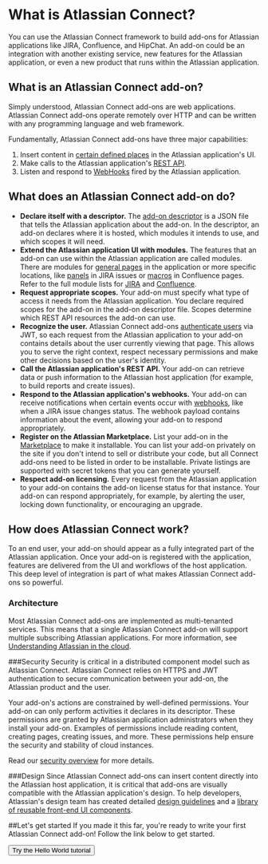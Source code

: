 # What is Atlassian Connect?
You can use the Atlassian Connect framework to build add-ons for Atlassian applications
 like JIRA, Confluence, and HipChat. An add-on could be an integration with another existing service, 
 new features for the Atlassian application, or even a new product that runs within the Atlassian application.

## What is an Atlassian Connect add-on?
Simply understood, Atlassian Connect add-ons are web applications.
Atlassian Connect add-ons operate remotely over HTTP and can be written with any programming
language and web framework.

Fundamentally, Atlassian Connect add-ons have three major capabilities:

1. Insert content in [certain defined places](../modules/jira/index.html) in the Atlassian application's UI.
2. Make calls to the Atlassian application's [REST API](../rest-apis/product-api-browser.html).
3. Listen and respond to [WebHooks](../modules/jira/webhook.html) fired by the Atlassian application.


## What does an Atlassian Connect add-on do?
- **Declare itself with a descriptor.** 
The [add-on descriptor](../modules) is a JSON file that tells the Atlassian application about the add-on. 
In the descriptor, an add-on declares where it is hosted, 
which modules it intends to use, and which scopes it will need.
- **Extend the Atlassian application UI with modules.** 
The features that an add-on can use within the Atlassian application are
called modules. 
There are modules for [general pages](../modules/jira/general-page.html) in the application 
or more specific locations, like [panels](../modules/jira/web-panel.html) in JIRA issues 
or [macros](../modules/confluence/dynamic-content-macro.html) in Confluence pages. 
Refer to the full module lists for [JIRA](../modules/jira/index.html) 
and [Confluence](../modules/confluence/index.html).
- **Request appropriate scopes.** Your add-on must specify what type of access it needs from the Atlassian
application. You declare required scopes for the add-on in the add-on descriptor file. Scopes determine which REST API
resources the add-on can use.
- **Recognize the user.** Atlassian Connect add-ons [authenticate users](../modules/authentication.html) via JWT, 
so each request from the Atlassian application to your add-on contains
details about the user currently viewing that page. 
This allows you to serve the right context,
respect necessary permissions and make other decisions based on the user's identity.
- **Call the Atlassian application's REST API.** Your add-on can retrieve
data or push information to the Atlassian host application 
(for example, to build reports and create issues). 
- **Respond to the Atlassian application's webhooks.** Your add-on can receive notifications
when certain events occur with [webhooks](../modules/jira/webhook.html),
like when a JIRA issue changes status. 
The webhook payload contains information about the
event, allowing your add-on to respond appropriately.
- **Register on the Atlassian Marketplace.** List your add-on in the 
[Marketplace](https://marketplace.atlassian.com) to make it installable. 
You can list your add-on privately on the site if you don't intend to sell or distribute your code, 
but all Connect add-ons need to be listed in order to be installable. 
Private listings are supported with secret tokens that you can generate yourself.
- **Respect add-on licensing.** Every request from the Atlassian application to your add-on contains the add-on license
status for that instance. Your add-on can respond appropriately, for example, by alerting the user, locking down
functionality, or encouraging an upgrade.


## How does Atlassian Connect work?
To an end user, your add-on should appear 
as a fully integrated part of the Atlassian application.
Once your add-on is registered with the application,
features are delivered from the UI and workflows of the host application. This deep level of integration is part of what makes 
Atlassian Connect add-ons so powerful.

<div id="architecture-graphic"></div>

### Architecture
Most Atlassian Connect add-ons are implemented as multi-tenanted services. This means that a
single Atlassian Connect add-on will support multiple subscribing Atlassian applications. For more information,
see [Understanding Atlassian in the cloud](../concepts/cloud-development.html).

###Security
Security is critical in a distributed component model such as Atlassian Connect. Atlassian Connect relies on
HTTPS and JWT authentication to secure communication between your add-on, the Atlassian product and the user.

Your add-on's actions are constrained by well-defined permissions. 
Your add-on can only perform activities it declares in its descriptor. 
These permissions are granted by Atlassian application administrators
when they install your add-on. Examples of permissions include
reading content, creating pages, creating issues, and more. 
These permissions help ensure the
security and stability of cloud instances.

Read our [security overview](../concepts/security.html) for more details.

###Design
Since Atlassian Connect add-ons can insert content directly
into the Atlassian host application, it is critical that add-ons
are visually compatible with the Atlassian application's design.
To help developers, Atlassian's design team has created detailed 
[design guidelines](https://developer.atlassian.com/design/latest/)
and a [library of reusable front-end UI components](https://docs.atlassian.com/aui/latest/).

##Let's get started
If you made it this far, you're ready to write your first Atlassian Connect add-on! Follow the link below to get started.
<div class="index-button">
<a href="../guides/getting-started.html"><button class="primary-cta aui-button aui-button-primary">Try the Hello World tutorial</button></a>
</div>